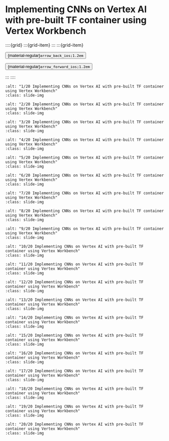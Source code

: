 # Implementing CNNs on Vertex AI with pre-built TF container using Vertex Workbench

<aside class="margin sidebar">

::::{grid}
:::{grid-item}
:::
:::{grid-item}
<div id="slide-controls" class="btn-toolbar justify-content-between">

<button id="arrow_back" class="sd-btn">{material-regular}`arrow_back_ios;1.2em`</button>

<button id="arrow_forward" class="sd-btn">{material-regular}`arrow_forward_ios;1.2em`</button>
</div>
:::
::::
</aside>
<div class="slides">
<div>

```{image} ../../../images/gcp_courses/cv_fundamentals_with_gcp/cnns/implementing_cnns_on_vertex_ai_with_pre_built_tf_co/001.jpg
:alt: "1/20 Implementing CNNs on Vertex AI with pre-built TF container using Vertex Workbench"
:class: slide-img
```
<div class="cell tag_remove-input tag_output_scroll docutils container">
<div class="cell_output docutils container">


</div>
</div>
</div>
</div>
<div class="slides">
<div>

```{image} ../../../images/gcp_courses/cv_fundamentals_with_gcp/cnns/implementing_cnns_on_vertex_ai_with_pre_built_tf_co/002.jpg
:alt: "2/20 Implementing CNNs on Vertex AI with pre-built TF container using Vertex Workbench"
:class: slide-img
```
<div class="cell tag_remove-input tag_output_scroll docutils container">
<div class="cell_output docutils container">


</div>
</div>
</div>
</div>
<div class="slides">
<div>

```{image} ../../../images/gcp_courses/cv_fundamentals_with_gcp/cnns/implementing_cnns_on_vertex_ai_with_pre_built_tf_co/003.jpg
:alt: "3/20 Implementing CNNs on Vertex AI with pre-built TF container using Vertex Workbench"
:class: slide-img
```
<div class="cell tag_remove-input tag_output_scroll docutils container">
<div class="cell_output docutils container">


</div>
</div>
</div>
</div>
<div class="slides">
<div>

```{image} ../../../images/gcp_courses/cv_fundamentals_with_gcp/cnns/implementing_cnns_on_vertex_ai_with_pre_built_tf_co/004.jpg
:alt: "4/20 Implementing CNNs on Vertex AI with pre-built TF container using Vertex Workbench"
:class: slide-img
```
<div class="cell tag_remove-input tag_output_scroll docutils container">
<div class="cell_output docutils container">


</div>
</div>
</div>
</div>
<div class="slides">
<div>

```{image} ../../../images/gcp_courses/cv_fundamentals_with_gcp/cnns/implementing_cnns_on_vertex_ai_with_pre_built_tf_co/005.jpg
:alt: "5/20 Implementing CNNs on Vertex AI with pre-built TF container using Vertex Workbench"
:class: slide-img
```
<div class="cell tag_remove-input tag_output_scroll docutils container">
<div class="cell_output docutils container">


</div>
</div>
</div>
</div>
<div class="slides">
<div>

```{image} ../../../images/gcp_courses/cv_fundamentals_with_gcp/cnns/implementing_cnns_on_vertex_ai_with_pre_built_tf_co/006.jpg
:alt: "6/20 Implementing CNNs on Vertex AI with pre-built TF container using Vertex Workbench"
:class: slide-img
```
<div class="cell tag_remove-input tag_output_scroll docutils container">
<div class="cell_output docutils container">


</div>
</div>
</div>
</div>
<div class="slides">
<div>

```{image} ../../../images/gcp_courses/cv_fundamentals_with_gcp/cnns/implementing_cnns_on_vertex_ai_with_pre_built_tf_co/007.jpg
:alt: "7/20 Implementing CNNs on Vertex AI with pre-built TF container using Vertex Workbench"
:class: slide-img
```
<div class="cell tag_remove-input tag_output_scroll docutils container">
<div class="cell_output docutils container">


</div>
</div>
</div>
</div>
<div class="slides">
<div>

```{image} ../../../images/gcp_courses/cv_fundamentals_with_gcp/cnns/implementing_cnns_on_vertex_ai_with_pre_built_tf_co/008.jpg
:alt: "8/20 Implementing CNNs on Vertex AI with pre-built TF container using Vertex Workbench"
:class: slide-img
```
<div class="cell tag_remove-input tag_output_scroll docutils container">
<div class="cell_output docutils container">


</div>
</div>
</div>
</div>
<div class="slides">
<div>

```{image} ../../../images/gcp_courses/cv_fundamentals_with_gcp/cnns/implementing_cnns_on_vertex_ai_with_pre_built_tf_co/009.jpg
:alt: "9/20 Implementing CNNs on Vertex AI with pre-built TF container using Vertex Workbench"
:class: slide-img
```
<div class="cell tag_remove-input tag_output_scroll docutils container">
<div class="cell_output docutils container">


</div>
</div>
</div>
</div>
<div class="slides">
<div>

```{image} ../../../images/gcp_courses/cv_fundamentals_with_gcp/cnns/implementing_cnns_on_vertex_ai_with_pre_built_tf_co/010.jpg
:alt: "10/20 Implementing CNNs on Vertex AI with pre-built TF container using Vertex Workbench"
:class: slide-img
```
<div class="cell tag_remove-input tag_output_scroll docutils container">
<div class="cell_output docutils container">


</div>
</div>
</div>
</div>
<div class="slides">
<div>

```{image} ../../../images/gcp_courses/cv_fundamentals_with_gcp/cnns/implementing_cnns_on_vertex_ai_with_pre_built_tf_co/011.jpg
:alt: "11/20 Implementing CNNs on Vertex AI with pre-built TF container using Vertex Workbench"
:class: slide-img
```
<div class="cell tag_remove-input tag_output_scroll docutils container">
<div class="cell_output docutils container">


</div>
</div>
</div>
</div>
<div class="slides">
<div>

```{image} ../../../images/gcp_courses/cv_fundamentals_with_gcp/cnns/implementing_cnns_on_vertex_ai_with_pre_built_tf_co/012.jpg
:alt: "12/20 Implementing CNNs on Vertex AI with pre-built TF container using Vertex Workbench"
:class: slide-img
```
<div class="cell tag_remove-input tag_output_scroll docutils container">
<div class="cell_output docutils container">


</div>
</div>
</div>
</div>
<div class="slides">
<div>

```{image} ../../../images/gcp_courses/cv_fundamentals_with_gcp/cnns/implementing_cnns_on_vertex_ai_with_pre_built_tf_co/013.jpg
:alt: "13/20 Implementing CNNs on Vertex AI with pre-built TF container using Vertex Workbench"
:class: slide-img
```
<div class="cell tag_remove-input tag_output_scroll docutils container">
<div class="cell_output docutils container">


</div>
</div>
</div>
</div>
<div class="slides">
<div>

```{image} ../../../images/gcp_courses/cv_fundamentals_with_gcp/cnns/implementing_cnns_on_vertex_ai_with_pre_built_tf_co/014.jpg
:alt: "14/20 Implementing CNNs on Vertex AI with pre-built TF container using Vertex Workbench"
:class: slide-img
```
<div class="cell tag_remove-input tag_output_scroll docutils container">
<div class="cell_output docutils container">


</div>
</div>
</div>
</div>
<div class="slides">
<div>

```{image} ../../../images/gcp_courses/cv_fundamentals_with_gcp/cnns/implementing_cnns_on_vertex_ai_with_pre_built_tf_co/015.jpg
:alt: "15/20 Implementing CNNs on Vertex AI with pre-built TF container using Vertex Workbench"
:class: slide-img
```
<div class="cell tag_remove-input tag_output_scroll docutils container">
<div class="cell_output docutils container">


</div>
</div>
</div>
</div>
<div class="slides">
<div>

```{image} ../../../images/gcp_courses/cv_fundamentals_with_gcp/cnns/implementing_cnns_on_vertex_ai_with_pre_built_tf_co/016.jpg
:alt: "16/20 Implementing CNNs on Vertex AI with pre-built TF container using Vertex Workbench"
:class: slide-img
```
<div class="cell tag_remove-input tag_output_scroll docutils container">
<div class="cell_output docutils container">


</div>
</div>
</div>
</div>
<div class="slides">
<div>

```{image} ../../../images/gcp_courses/cv_fundamentals_with_gcp/cnns/implementing_cnns_on_vertex_ai_with_pre_built_tf_co/017.jpg
:alt: "17/20 Implementing CNNs on Vertex AI with pre-built TF container using Vertex Workbench"
:class: slide-img
```
<div class="cell tag_remove-input tag_output_scroll docutils container">
<div class="cell_output docutils container">


</div>
</div>
</div>
</div>
<div class="slides">
<div>

```{image} ../../../images/gcp_courses/cv_fundamentals_with_gcp/cnns/implementing_cnns_on_vertex_ai_with_pre_built_tf_co/018.jpg
:alt: "18/20 Implementing CNNs on Vertex AI with pre-built TF container using Vertex Workbench"
:class: slide-img
```
<div class="cell tag_remove-input tag_output_scroll docutils container">
<div class="cell_output docutils container">


</div>
</div>
</div>
</div>
<div class="slides">
<div>

```{image} ../../../images/gcp_courses/cv_fundamentals_with_gcp/cnns/implementing_cnns_on_vertex_ai_with_pre_built_tf_co/019.jpg
:alt: "19/20 Implementing CNNs on Vertex AI with pre-built TF container using Vertex Workbench"
:class: slide-img
```
<div class="cell tag_remove-input tag_output_scroll docutils container">
<div class="cell_output docutils container">


</div>
</div>
</div>
</div>
<div class="slides">
<div>

```{image} ../../../images/gcp_courses/cv_fundamentals_with_gcp/cnns/implementing_cnns_on_vertex_ai_with_pre_built_tf_co/020.jpg
:alt: "20/20 Implementing CNNs on Vertex AI with pre-built TF container using Vertex Workbench"
:class: slide-img
```
<div class="cell tag_remove-input tag_output_scroll docutils container">
<div class="cell_output docutils container">


</div>
</div>
</div>
</div>
